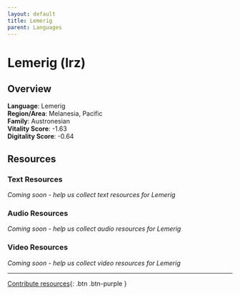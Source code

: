 ```yaml
---
layout: default
title: Lemerig
parent: Languages
---
```


# Lemerig (lrz)

## Overview

**Language**: Lemerig  
**Region/Area**: Melanesia, Pacific  
**Family**: Austronesian  
**Vitality Score**: -1.63  
**Digitality Score**: -0.64  

## Resources

### Text Resources
*Coming soon - help us collect text resources for Lemerig*

### Audio Resources
*Coming soon - help us collect audio resources for Lemerig*

### Video Resources
*Coming soon - help us collect video resources for Lemerig*

---

[Contribute resources](https://fairtrain.github.io/){: .btn .btn-purple }
